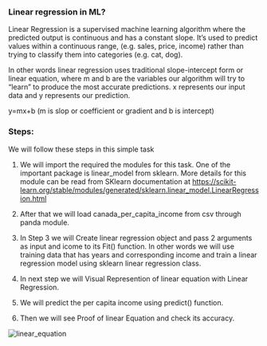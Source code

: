 ### Linear regression in ML?
Linear Regression is a supervised machine learning algorithm where the predicted output is continuous and has a constant slope. It’s used to predict values within a continuous range, (e.g. sales, price, income) rather than trying to classify them into categories (e.g. cat, dog). 


In other words linear regression uses traditional slope-intercept form or linear equation, where m and b are the variables our algorithm will try to “learn” to produce the most accurate predictions. x represents our input data and y represents our prediction.

y=mx+b (m is slop or coefficient or gradient and b is intercept)

### Steps:
We will follow these steps in this simple task

1) We will import the required the modules for this task. One of the important package is linear_model from sklearn. More details for this module can be read from   SKlearn documentation at https://scikit-learn.org/stable/modules/generated/sklearn.linear_model.LinearRegression.html

2) After that we will load canada_per_capita_income from csv through panda module. 

3) In Step 3 we will Create linear regression object and pass 2 arguments as input and icome to its Fit() function. In other words we will use training data that has years and corresponding income and train a linear regression model using sklearn linear regression class.

4) In next step we will Visual Represention of linear equation with Linear Regression.

5) We will predict the per capita income using predict() function. 

6) Then we will see Proof of linear Equation and check its accuracy.

![linear_equation](https://user-images.githubusercontent.com/17771301/96145348-67766e80-0f05-11eb-8d54-807bdd5de6c7.png)
